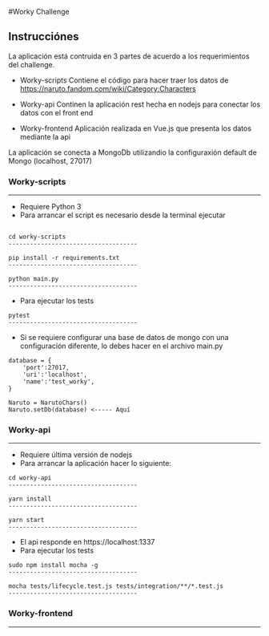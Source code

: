 #Worky Challenge

## Instrucciónes

La aplicación está contruida en 3 partes de acuerdo a los requerimientos del challenge.

- Worky-scripts
  Contiene el código para hacer traer los datos de https://naruto.fandom.com/wiki/Category:Characters

- Worky-api
  Continen la aplicación rest hecha en nodejs para conectar los datos con el front end

- Worky-frontend
  Aplicación realizada en Vue.js que presenta los datos mediante la api


La aplicación se conecta a MongoDb utilizandio la configuraxión default de Mongo (localhost, 27017)

  ### Worky-scripts
  ------------  
  - Requiere Python 3
  - Para arrancar el script es necesario desde la terminal ejecutar
  ```

  cd worky-scripts
  ------------------------------------

  pip install -r requirements.txt
  ------------------------------------

  python main.py
  ------------------------------------
  ```
  - Para ejecutar los tests

  ```
  pytest
  ------------------------------------
  ```

  * Si se requiere configurar una base de datos de mongo con una configuración diferente, lo debes hacer en el archivo main.py

  ```
  database = {
      'port':27017,
      'uri':'localhost',
      'name':'test_worky',
  }    

  Naruto = NarutoChars()
  Naruto.setDb(database) <----- Aquí

```

  ### Worky-api
  ------------
  - Requiere última versión de nodejs
  - Para arrancar la aplicación hacer lo siguiente:
  ```
  cd worky-api
  ------------------------------------

  yarn install
  ------------------------------------

  yarn start
  ------------------------------------

  ```
  - El api responde en https://localhost:1337
  - Para ejecutar los tests
  ```
  sudo npm install mocha -g
  ------------------------------------

  mocha tests/lifecycle.test.js tests/integration/**/*.test.js
  ------------------------------------

  ```

  ### Worky-frontend
  ------------
